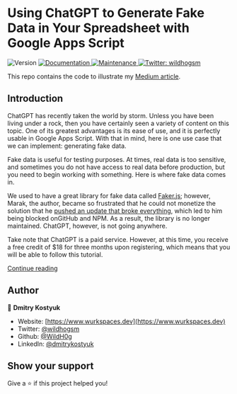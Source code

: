 # Using ChatGPT to Generate Fake Data in Your Spreadsheet with Google Apps Script

<p>
  <img alt="Version" src="https://img.shields.io/badge/version-1.0.0-blue.svg?cacheSeconds=2592000" />
  <a href="https://github.com/WildH0g/cli-options-parser#readme" target="_blank">
    <img alt="Documentation" src="https://img.shields.io/badge/documentation-yes-brightgreen.svg" />
  </a>
  <a href="https://github.com/WildH0g/cli-options-parser/graphs/commit-activity" target="_blank">
    <img alt="Maintenance" src="https://img.shields.io/badge/Maintained%3F-yes-green.svg" />
  </a>
  <a href="https://twitter.com/wildhogsm" target="_blank">
    <img alt="Twitter: wildhogsm" src="https://img.shields.io/twitter/follow/wildhogsm.svg?style=social" />
  </a>
</p>

This repo contains the code to illustrate my [Medium article](https://medium.com/geekculture/using-chatgpt-to-generate-fake-data-in-your-spreadsheet-with-google-apps-script-92266dbe9b5b).

## Introduction

ChatGPT has recently taken the world by storm. Unless you have been living under a rock, then you have certainly seen a variety of content on this topic. One of its greatest advantages is its ease of use, and it is perfectly usable in Google Apps Script. With that in mind, here is one use case that we can implement: generating fake data.

Fake data is useful for testing purposes. At times, real data is too sensitive, and sometimes you do not have access to real data before production, but you need to begin working with something. Here is where fake data comes in.

We used to have a great library for fake data called [Faker.js](https://www.npmjs.com/package/faker); however, Marak, the author, became so frustrated that he could not monetize the solution that he [pushed an update that broke everything](https://www.thegingerviking.com/the-right-to-delete-fakerjs-fragile-nature-open-source/), which led to him being blocked onGitHub and NPM. As a result, the library is no longer maintained. ChatGPT, however, is not going anywhere.

Take note that ChatGPT is a paid service. However, at this time, you receive a free credit of $18 for three months upon registering, which means that you will be able to follow this tutorial.

[Continue reading](https://medium.com/geekculture/using-chatgpt-to-generate-fake-data-in-your-spreadsheet-with-google-apps-script-92266dbe9b5b)

## Author

👤 **Dmitry Kostyuk**

- Website: [https://www.wurkspaces.dev](https://www.wurkspaces.dev)
- Twitter: [@wildhogsm](https://twitter.com/wildhogsm)
- Github: [@WildH0g](https://github.com/WildH0g)
- LinkedIn: [@dmitrykostyuk](https://linkedin.com/in/dmitrykostyuk)

## Show your support

Give a ⭐️ if this project helped you!